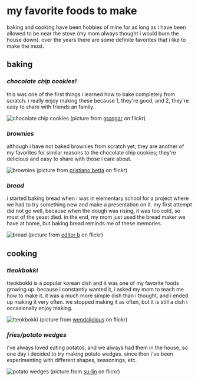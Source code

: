 # **my favorite foods to make**
baking and cooking have been hobbies of mine for as long as i have been allowed to be near the stove (my mom always thought i would burn the house down). over the years there are some definite favorites that i like to make the most.

## baking

### _chocolate chip cookies!_
this was one of the first things i learned how to bake completely from scratch. i really enjoy making these because 1, they're good, and 2, they're easy to share with friends an family.

![chocolate chip cookies](https://live.staticflickr.com/7222/7395683298_ca7e9738b8_b.jpg)
(picture from [grongar](https://www.flickr.com/photos/70757891@N00) on flickr)

### _brownies_
although i have not baked brownies from scratch yet, they are another of my favorites for similar reasons to the chocolate chip cookies; they're delicious and easy to share with those i care about.

![brownies](https://live.staticflickr.com/3181/2975510440_bdb24fe100_b.jpg)
(picture from [cristiano betta](https://www.flickr.com/photos/45488928@N00) on flickr)

### _bread_ 
i started baking bread when i was in elementary school for a project where we had to try something new and make a presentation on it. my first attempt did not go well, because when the dough was rising, it was too cold, so most of the yeast died. in the end, my mom just used the bread maker we have at home, but baking bread reminds me of these memories.

![bread](https://live.staticflickr.com/8072/8312093616_9bac051544_b.jpg)
(picture from [editor b](https://www.flickr.com/photos/11018968@N00) on flickr)

## cooking

### _tteokbokki_
tteokbokki is a popular korean dish and it was one of my favorite foods growing up. because i constantly wanted it, i asked my mom to teach me how to make it. it was a much more simple dish than i thought, and i ended up making it very often. ive stopped making it as often, but it is still a dish i occasionally enjoy making. 

![tteokbokki](https://live.staticflickr.com/7304/11412021516_990d1b81f7_b.jpg)
(picture from [wendalicious](https://www.flickr.com/photos/25597828@N00) on flickr)

### _fries/potato wedges_
i've always loved eating potatos, and we always had them in the house, so one day i decided to try making potato wedges. since then i've been experimenting with different shapes, seasonings, etc. 

![potato wedges](https://live.staticflickr.com/3559/3547161578_77295698cc_b.jpg)
(picture from [su-lin](https://www.flickr.com/photos/15157510@N00) on flickr)
